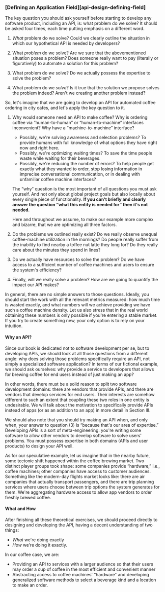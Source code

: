 ### [Defining an Application Field][api-design-defining-field]

The key question you should ask yourself before starting to develop any software product, including an API, is: what problem do we solve? It should be asked four times, each time putting emphasis on a different word.

  1. *What* problem do we solve? Could we clearly outline the situation in which our hypothetical API is needed by developers?

  2. What *problem* do we solve? Are we sure that the abovementioned situation poses a problem? Does someone really want to pay (literally or figuratively) to automate a solution for this problem?

  3. What problem do *we* solve? Do we actually possess the expertise to solve the problem?

  4. What problem do we *solve*? Is it true that the solution we propose solves the problem indeed? Aren't we creating another problem instead?

So, let's imagine that we are going to develop an API for automated coffee ordering in city cafes, and let's apply the key question to it.

  1. Why would someone need an API to make coffee? Why is ordering coffee via “human-to-human” or “human-to-machine” interfaces inconvenient? Why have a “machine-to-machine” interface?

      * Possibly, we're solving awareness and selection problems? To provide humans with full knowledge of what options they have right now and right here.
      * Possibly, we're optimizing waiting times? To save the time people waste while waiting for their beverages.
      * Possibly, we're reducing the number of errors? To help people get exactly what they wanted to order, stop losing information in imprecise conversational communication, or in dealing with unfamiliar coffee machine interfaces?

      The “why” question is the most important of all questions you must ask yourself. And not only about global project goals but also locally about every single piece of functionality. **If you can't briefly and clearly answer the question “what this entity is needed for” then it's not needed**.
  
      Here and throughout we assume, to make our example more complex and bizarre, that we are optimizing all three factors.

  2. Do the problems we outlined really exist? Do we really observe unequal coffee-machine utilization in the mornings? Do people really suffer from the inability to find nearby a toffee nut latte they long for? Do they really care about the minutes they spend in lines?

  3. Do we actually have resources to solve the problem? Do we have access to a sufficient number of coffee machines and users to ensure the system's efficiency?

  4. Finally, will we really solve a problem? How are we going to quantify the impact our API makes? 

In general, there are no simple answers to those questions. Ideally, you should start the work with all the relevant metrics measured: how much time is wasted exactly, and what numbers will we achieve providing we have such a coffee machine density. Let us also stress that in the real world obtaining these numbers is only possible if you're entering a stable market. If you try to create something new, your only option is to rely on your intuition.

#### Why an API?

Since our book is dedicated not to software development per se, but to developing APIs, we should look at all those questions from a different angle: why does solving those problems specifically require an API, not simply a specialized software application? In terms of our fictional example, we should ask ourselves: why provide a service to developers that allows for brewing coffee for end users instead of just making an app?

In other words, there must be a solid reason to split two software development domains: there are vendors that provide APIs, and there are vendors that develop services for end users. Their interests are somehow different to such an extent that coupling these two roles in one entity is undesirable. We will talk about the motivation to specifically provide APIs instead of apps (or as an addition to an app) in more detail in Section III.

We should also note that you should try making an API when, and only when, your answer to question (3) is “because that's our area of expertise.” Developing APIs is a sort of meta-engineering: you're writing some software to allow other vendors to develop software to solve users' problems. You must possess expertise in both domains (APIs and user products) to design your API well.

As for our speculative example, let us imagine that in the nearby future, some tectonic shift happened within the coffee brewing market. Two distinct player groups took shape: some companies provide “hardware,” i.e., coffee machines; other companies have access to customer audiences. Something like the modern-day flights market looks like: there are air companies that actually transport passengers, and there are trip planning services where users choose between trip options the system generates for them. We're aggregating hardware access to allow app vendors to order freshly brewed coffee.

#### What and How

After finishing all these theoretical exercises, we should proceed directly to designing and developing the API, having a decent understanding of two things:
  * *What* we're doing exactly
  * *How* we're doing it exactly.

In our coffee case, we are:
  * Providing an API to services with a larger audience so that their users may order a cup of coffee in the most efficient and convenient manner
  * Abstracting access to coffee machines' “hardware” and developing generalized software methods to select a beverage kind and a location to make an order.
